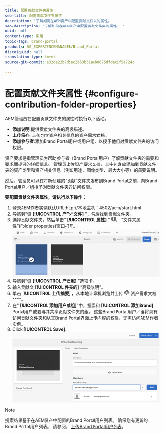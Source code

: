 ```yaml
---
title: 配置贡献文件夹属性
seo-title: 配置贡献文件夹属性
description: '了解如何在AEM资产中配置贡献文件夹的属性。 '
seo-description: '了解如何在AEM资产中配置贡献文件夹的属性。 '
uuid: null
content-type: 引用
topic-tags: brand-portal
products: SG_EXPERIENCEMANAGER/Brand_Portal
discoiquuid: null
translation-type: tm+mt
source-git-commit: a32de22b7d5ac2b53b31aab8675dfdac1f5a724c

---
```



# 配置贡献文件夹属性 {#configure-contribution-folder-properties}

AEM管理员在配置贡献文件夹的属性时执行以下活动。

* **添加说明**:提供贡献文件夹的高级描述。
* **上传简介**: 上传包含资产相关信息的资产需求文档。
* **添加参与者**:添加Brand Portal用户或用户组，以授予他们对贡献文件夹的访问权限。

资产要求是指管理员为帮助参与者（Brand Portal用户）了解贡献文件夹的需要和要求而提供的详细信息。 管理员上传资产要求文档，其中包含应添加到贡献文件夹的资产类型和资产相关信息（例如用途、图像类型、最大大小等）的简要说明。

然后，管理员可以在将新创建的“贡献”文件夹发布到Brand Portal之前，向Brand Portal用户／组授予对贡献文件夹的访问权限。

**要配置贡献文件夹属性，请执行以下操作：**
1. 登录AEM作者实例默认URL:http://本地主机：4502/aem/start.html
1. 导航到“资 **[!UICONTROL 产”&gt;“文件]** ”，然后找到贡献文件夹。
1. 选择贡献文件夹，然后单击“ **[!UICONTROL 属性]** ” ![](assets/properties.png)。 “文件夹属性”(Folder properties)窗口打开。
   ![](assets/contribution-folder-property1.png)
1. 导航到“资 **[!UICONTROL 产贡献]** ”选项卡。
1. 输入贡献文 **[!UICONTROL 件夹的]** “高级说明”。
1. 单击 **[!UICONTROL 上传摘要]** ，从本地计算机浏览并上传 ![](assets/upload.png) 资产需求文档 ****。
1. 在“ **[!UICONTROL 添加用户或组]**”中，搜索和 **[!UICONTROL 添加Brand]** Portal用户或要与其共享贡献文件夹的组。
这些Brand Portal用户／组将具有访问贡献文件夹和从其Brand Portal界面上传内容的权限，无需访问AEM作者实例。
1. Click **[!UICONTROL Save]**.
   ![](assets/contribution-folder-property2.png)

>[!NOTE]
>
>搜索结果基于在AEM资产中配置的Brand Portal用户列表。 确保您有更新的Brand Portal用户列表。 请参阅， [上传Brand Portal用户列表](brand-portal-upload-user-list.md)。
